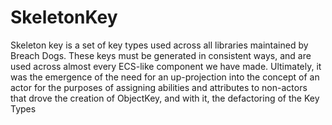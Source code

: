 # SkeletonKey
Skeleton key is a set of key types used across all libraries maintained by Breach Dogs. These keys must be generated in consistent ways, and are used across almost every ECS-like component we have made. Ultimately, it was the emergence of the need for an up-projection into the concept of an actor for the purposes of assigning abilities and attributes to non-actors that drove the creation of ObjectKey, and with it, the defactoring of the Key Types


